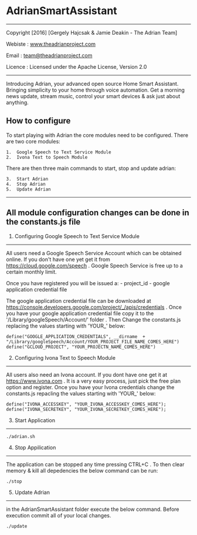 
# AdrianSmartAssistant

--------------------------------------------------------------------------

Copyright [2016] [Gergely Hajcsak & Jamie Deakin - The Adrian Team]

Webiste : www.theadrianproject.com

Email : team@theadrianproject.com

Licence : Licensed under the Apache License, Version 2.0

--------------------------------------------------------------------------


Introducing Adrian, your advanced open source Home Smart Assistant. Bringing simplicity to your home through voice automation. 
Get a morning news update, stream music, control your smart devices & ask just about anything. 


How to configure 
--------------------------------------------------------------------------

To start playing with Adrian the core modules need to be configured.
There are two core modules:

	1.  Google Speech to Text Service Module
	2.  Ivona Text to Speech Module

There are then three main commands to start, stop and update adrian:

	3.  Start Adrian
	4.  Stop Adrian
	5.  Update Adrian

--------------------------------------------------------------------------
All module configuration changes can be done in the constants.js file
--------------------------------------------------------------------------

1. Configuring Google Speech to Text Service Module
--------------------------------------------------------------------------

All users need a Google Speech Service Account which can be obtained
online. If you don't have one yet get it from https://cloud.google.com/speech .
Google Speech Service is free up to a certain monthly limit. 

Once you have registered you will be issued a:
	- project_id 
	- google application credential file

The google application credential file can be downloaded at https://console.developers.google.com/project/_/apis/credentials .
Once you have your google application credential file copy it to the '/Library/googleSpeech/Account/' folder .
Then Change the constants.js replacing the values starting with 'YOUR_' below:

	define("GOOGLE_APPLICATION_CREDENTIALS", __dirname  + "/Library/googleSpeech/Account/YOUR_PROJECT_FILE_NAME_COMES_HERE")
	define("GCLOUD_PROJECT", "YOUR_PROJECTN_NAME_COMES_HERE")


2. Configuring Ivona Text to Speech Module
--------------------------------------------------------------------------

All users also need an Ivona account.  If you dont have one get it at  https://www.ivona.com .
It is a very easy process, just pick the free plan option and register.
Once you have your Ivona credentials change the constants.js repacling the values starting with 'YOUR_' below:

	define("IVONA_ACCESSKEY", "YOUR_IVONA_ACCESSKEY_COMES_HERE");
	define("IVONA_SECRETKEY", "YOUR_IVONA_SECRETKEY_COMES_HERE");


3.  Start Application
--------------------------------------------------------------------------

	./adrian.sh

4.  Stop Appilication
--------------------------------------------------------------------------

The application can be stopped any time pressing CTRL+C .
To then clear memory & kill all depedencies the below command can be run:

	./stop


5. Update Adrian
--------------------------------------------------------------------------

in the AdrianSmartAssistant folder execute the below command. Before execution
commit all of your local changes.

	./update


